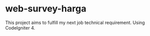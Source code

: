 # web-survey-harga
 This project aims to fulfill my next job technical requirement. Using CodeIgniter 4.
